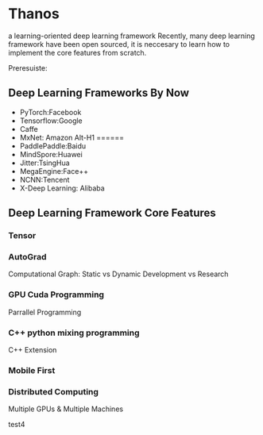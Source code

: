 # Thanos
a learning-oriented deep learning framework
Recently, many deep learning framework have been open sourced, it is neccesary to learn how to implement the core features from scratch.

Preresuiste:


## Deep Learning Frameworks By Now
* PyTorch:Facebook
* Tensorflow:Google
* Caffe
* MxNet: Amazon
Alt-H1
======
* PaddlePaddle:Baidu
* MindSpore:Huawei
* Jitter:TsingHua
* MegaEngine:Face++
* NCNN:Tencent
* X-Deep Learning: Alibaba



## Deep Learning Framework Core Features
### Tensor

### AutoGrad
Computational Graph: 
Static vs Dynamic
Development vs Research

### GPU Cuda Programming
Parrallel Programming

### C++ python mixing programming
C++ Extension

### Mobile First

### Distributed Computing
Multiple GPUs & Multiple Machines

test4
